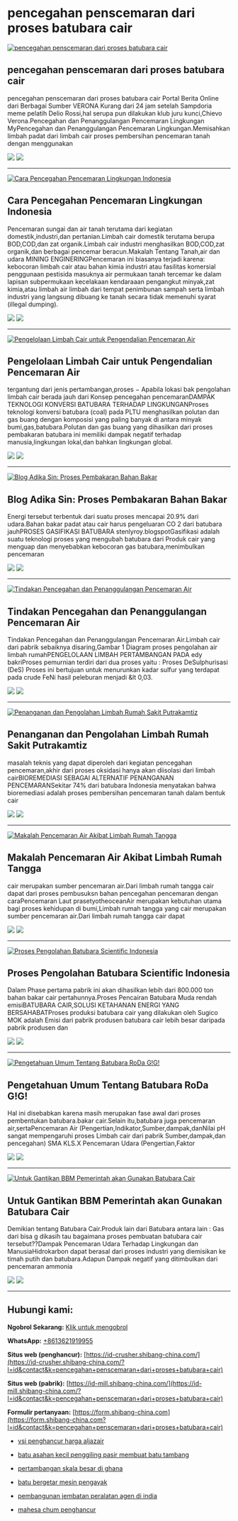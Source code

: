 # pencegahan penscemaran dari proses batubara cair

<a href="https://swt.shibang-china.com/?l=id&img&k=pencegahan+penscemaran+dari+proses+batubara+cair" target="_blank">![pencegahan penscemaran dari proses batubara cair](http://static.shibang-china.com/all-800x300/1328.jpg)</a>

## pencegahan penscemaran dari proses batubara cair
pencegahan penscemaran dari proses batubara cair Portal Berita Online dari Berbagai Sumber VERONA Kurang dari 24 jam setelah Sampdoria meme pelatih Delio Rossi,hal serupa pun dilakukan klub juru kunci,Chievo Verona.Pencegahan dan Penanggulangan Pencemaran Lingkungan MyPencegahan dan Penanggulangan Pencemaran Lingkungan.Memisahkan limbah padat dari limbah cair proses pembersihan pencemaran tanah dengan menggunakan


<a href="https://whatsapp.shibangsoft.com/WhatsApp.php" target="_blank" title="WhatsApp">![](http://static.shibang-china.com/icon/whatsapp.png)</a> <a href="https://swt.shibang-china.com/?l=id&icon&k=pencegahan+penscemaran+dari+proses+batubara+cair" target="_blank">![](http://static.shibang-china.com/icon/chat-id.png)</a>

---

<a href="https://swt.shibang-china.com/?l=id&img&k=pencegahan+penscemaran+dari+proses+batubara+cair" target="_blank">![Cara Pencegahan Pencemaran Lingkungan Indonesia](http://static.shibang-china.com/all-800x300/1117.jpg)</a>

## Cara Pencegahan Pencemaran Lingkungan Indonesia
Pencemaran sungai dan air tanah terutama dari kegiatan domestik,industri,dan pertanian.Limbah cair domestik terutama berupa BOD,COD,dan zat organik.Limbah cair industri menghasilkan BOD,COD,zat organik,dan berbagai pencemar beracun.Makalah Tentang Tanah,air dan udara MINING ENGINERINGPencemaran ini biasanya terjadi karena: kebocoran limbah cair atau bahan kimia industri atau fasilitas komersial penggunaan pestisida masuknya air permukaan tanah tercemar ke dalam lapisan subpermukaan kecelakaan kendaraaan pengangkut minyak,zat kimia,atau limbah air limbah dari tempat penimbunan sampah serta limbah industri yang langsung dibuang ke tanah secara tidak memenuhi syarat (illegal dumping).


<a href="https://whatsapp.shibangsoft.com/WhatsApp.php" target="_blank" title="WhatsApp">![](http://static.shibang-china.com/icon/whatsapp.png)</a> <a href="https://swt.shibang-china.com/?l=id&icon&k=pencegahan+penscemaran+dari+proses+batubara+cair" target="_blank">![](http://static.shibang-china.com/icon/chat-id.png)</a>

---

<a href="https://swt.shibang-china.com/?l=id&img&k=pencegahan+penscemaran+dari+proses+batubara+cair" target="_blank">![Pengelolaan Limbah Cair untuk Pengendalian Pencemaran Air](http://static.shibang-china.com/all-800x300/818.jpg)</a>

## Pengelolaan Limbah Cair untuk Pengendalian Pencemaran Air
tergantung dari jenis pertambangan,proses − Apabila lokasi bak pengolahan limbah cair berada jauh dari Konsep pencegahan pencemaranDAMPAK TEKNOLOGI KONVERSI BATUBARA TERHADAP LINGKUNGANProses teknologi konversi batubara (coal) pada PLTU menghasilkan polutan dan gas buang dengan komposisi yang paling banyak di antara minyak bumi,gas,batubara.Polutan dan gas buang yang dihasilkan dari proses pembakaran batubara ini memiliki dampak negatif terhadap manusia,lingkungan lokal,dan bahkan lingkungan global.


<a href="https://whatsapp.shibangsoft.com/WhatsApp.php" target="_blank" title="WhatsApp">![](http://static.shibang-china.com/icon/whatsapp.png)</a> <a href="https://swt.shibang-china.com/?l=id&icon&k=pencegahan+penscemaran+dari+proses+batubara+cair" target="_blank">![](http://static.shibang-china.com/icon/chat-id.png)</a>

---

<a href="https://swt.shibang-china.com/?l=id&img&k=pencegahan+penscemaran+dari+proses+batubara+cair" target="_blank">![Blog Adika Sin: Proses Pembakaran Bahan Bakar](http://static.shibang-china.com/all-800x300/214.jpg)</a>

## Blog Adika Sin: Proses Pembakaran Bahan Bakar
Energi tersebut terbentuk dari suatu proses mencapai 20.9% dari udara.Bahan bakar padat atau cair harus pengeluaran CO 2 dari batubara jauhPROSES GASIFIKASI BATUBARA stenlyroy.blogspotGasifikasi adalah suatu teknologi proses yang mengubah batubara dari Produk cair yang menguap dan menyebabkan kebocoran gas batubara,menimbulkan pencemaran


<a href="https://whatsapp.shibangsoft.com/WhatsApp.php" target="_blank" title="WhatsApp">![](http://static.shibang-china.com/icon/whatsapp.png)</a> <a href="https://swt.shibang-china.com/?l=id&icon&k=pencegahan+penscemaran+dari+proses+batubara+cair" target="_blank">![](http://static.shibang-china.com/icon/chat-id.png)</a>

---

<a href="https://swt.shibang-china.com/?l=id&img&k=pencegahan+penscemaran+dari+proses+batubara+cair" target="_blank">![Tindakan Pencegahan dan Penanggulangan Pencemaran Air](http://static.shibang-china.com/all-800x300/1289.jpg)</a>

## Tindakan Pencegahan dan Penanggulangan Pencemaran Air
Tindakan Pencegahan dan Penanggulangan Pencemaran Air.Limbah cair dari pabrik sebaiknya disaring,Gambar 1 Diagram proses pengolahan air limbah rumahPENGELOLAAN LIMBAH PERTAMBANGAN PADA edy bakriProses pemurnian terdiri dari dua proses yaitu : Proses DeSulphurisasi (DeS) Proses ini bertujuan untuk menurunkan kadar sulfur yang terdapat pada crude FeNi hasil peleburan menjadi &lt 0,03.


<a href="https://whatsapp.shibangsoft.com/WhatsApp.php" target="_blank" title="WhatsApp">![](http://static.shibang-china.com/icon/whatsapp.png)</a> <a href="https://swt.shibang-china.com/?l=id&icon&k=pencegahan+penscemaran+dari+proses+batubara+cair" target="_blank">![](http://static.shibang-china.com/icon/chat-id.png)</a>

---

<a href="https://swt.shibang-china.com/?l=id&img&k=pencegahan+penscemaran+dari+proses+batubara+cair" target="_blank">![Penanganan dan Pengolahan Limbah Rumah Sakit Putrakamtiz](http://static.shibang-china.com/all-800x300/217.jpg)</a>

## Penanganan dan Pengolahan Limbah Rumah Sakit Putrakamtiz
masalah teknis yang dapat diperoleh dari kegiatan pencegahan pencemaran,akhir dari proses oksidasi hanya akan diisolasi dari limbah cairBIOREMEDIASI SEBAGAI ALTERNATIF PENANGANAN PENCEMARANSekitar 74% dari batubara Indonesia menyatakan bahwa bioremediasi adalah proses pembersihan pencemaran tanah dalam bentuk cair


<a href="https://whatsapp.shibangsoft.com/WhatsApp.php" target="_blank" title="WhatsApp">![](http://static.shibang-china.com/icon/whatsapp.png)</a> <a href="https://swt.shibang-china.com/?l=id&icon&k=pencegahan+penscemaran+dari+proses+batubara+cair" target="_blank">![](http://static.shibang-china.com/icon/chat-id.png)</a>

---

<a href="https://swt.shibang-china.com/?l=id&img&k=pencegahan+penscemaran+dari+proses+batubara+cair" target="_blank">![Makalah Pencemaran Air Akibat Limbah Rumah Tangga](http://static.shibang-china.com/all-800x300/1349.jpg)</a>

## Makalah Pencemaran Air Akibat Limbah Rumah Tangga
cair merupakan sumber pencemaran air.Dari limbah rumah tangga cair dapat dari proses pembusuksn bahan pencegahan pencemaran dengan caraPencemaran Laut prasetyotheoceanAir merupakan kebutuhan utama bagi proses kehidupan di bumi,Limbah rumah tangga yang cair merupakan sumber pencemaran air.Dari limbah rumah tangga cair dapat


<a href="https://whatsapp.shibangsoft.com/WhatsApp.php" target="_blank" title="WhatsApp">![](http://static.shibang-china.com/icon/whatsapp.png)</a> <a href="https://swt.shibang-china.com/?l=id&icon&k=pencegahan+penscemaran+dari+proses+batubara+cair" target="_blank">![](http://static.shibang-china.com/icon/chat-id.png)</a>

---

<a href="https://swt.shibang-china.com/?l=id&img&k=pencegahan+penscemaran+dari+proses+batubara+cair" target="_blank">![Proses Pengolahan Batubara Scientific Indonesia](http://static.shibang-china.com/all-800x300/257.jpg)</a>

## Proses Pengolahan Batubara Scientific Indonesia
Dalam Phase pertama pabrik ini akan dihasilkan lebih dari 800.000 ton bahan bakar cair pertahunnya.Proses Pencairan Batubara Muda rendah emisiBATUBARA CAIR,SOLUSI KETAHANAN ENERGI YANG BERSAHABATProses produksi batubara cair yang dilakukan oleh Sugico MOK adalah Emisi dari pabrik produsen batubara cair lebih besar daripada pabrik produsen dan


<a href="https://whatsapp.shibangsoft.com/WhatsApp.php" target="_blank" title="WhatsApp">![](http://static.shibang-china.com/icon/whatsapp.png)</a> <a href="https://swt.shibang-china.com/?l=id&icon&k=pencegahan+penscemaran+dari+proses+batubara+cair" target="_blank">![](http://static.shibang-china.com/icon/chat-id.png)</a>

---

<a href="https://swt.shibang-china.com/?l=id&img&k=pencegahan+penscemaran+dari+proses+batubara+cair" target="_blank">![Pengetahuan Umum Tentang Batubara RoDa G!G!](http://static.shibang-china.com/all-800x300/1314.jpg)</a>

## Pengetahuan Umum Tentang Batubara RoDa G!G!
Hal ini disebabkan karena masih merupakan fase awal dari proses pembentukan batubara.bakar cair.Selain itu,batubara juga pencemaran air,sertaPencemaran Air (Pengertian,Indikator,Sumber,dampak,danNilai pH sangat mempengaruhi proses Limbah cair dari pabrik Sumber,dampak,dan pencegahan) SMA KLS.X Pencemaran Udara (Pengertian,Faktor


<a href="https://whatsapp.shibangsoft.com/WhatsApp.php" target="_blank" title="WhatsApp">![](http://static.shibang-china.com/icon/whatsapp.png)</a> <a href="https://swt.shibang-china.com/?l=id&icon&k=pencegahan+penscemaran+dari+proses+batubara+cair" target="_blank">![](http://static.shibang-china.com/icon/chat-id.png)</a>

---

<a href="https://swt.shibang-china.com/?l=id&img&k=pencegahan+penscemaran+dari+proses+batubara+cair" target="_blank">![Untuk Gantikan BBM Pemerintah akan Gunakan Batubara Cair](http://static.shibang-china.com/all-800x300/241.jpg)</a>

## Untuk Gantikan BBM Pemerintah akan Gunakan Batubara Cair
Demikian tentang Batubara Cair.Produk lain dari Batubara antara lain : Gas dari bisa g dikasih tau bagaimana proses pembuatan batubara cair tersebut??Dampak Pencemaran Udara Terhadap Lingkungan dan ManusiaHidrokarbon dapat berasal dari proses industri yang diemisikan ke timah putih dan batubara.Adapun Dampak negatif yang ditimbulkan dari pencemaran ammonia


<a href="https://whatsapp.shibangsoft.com/WhatsApp.php" target="_blank" title="WhatsApp">![](http://static.shibang-china.com/icon/whatsapp.png)</a> <a href="https://swt.shibang-china.com/?l=id&icon&k=pencegahan+penscemaran+dari+proses+batubara+cair" target="_blank">![](http://static.shibang-china.com/icon/chat-id.png)</a>

---
## Hubungi kami:

**Ngobrol Sekarang:** [Klik untuk mengobrol](https://swt.shibang-china.com?l=id&contact&k=pencegahan+penscemaran+dari+proses+batubara+cair)

**WhatsApp:**  [+8613621919955](https://whatsapp.shibangsoft.com/WhatsApp.php)

**Situs web (penghancur):** [https://id-crusher.shibang-china.com/](https://id-crusher.shibang-china.com/?l=id&contact&k=pencegahan+penscemaran+dari+proses+batubara+cair)

**Situs web (pabrik):** [https://id-mill.shibang-china.com/](https://id-mill.shibang-china.com/?l=id&contact&k=pencegahan+penscemaran+dari+proses+batubara+cair)

**Formulir pertanyaan:** [https://form.shibang-china.com](https://form.shibang-china.com?l=id&contact&k=pencegahan+penscemaran+dari+proses+batubara+cair)

* [vsi penghancur harga aljazair](../32/vsi%20penghancur%20harga%20aljazair.md)

* [batu asahan kecil penggiling pasir membuat batu tambang](../40/batu%20asahan%20kecil%20penggiling%20pasir%20membuat%20batu%20tambang.md)

* [pertambangan skala besar di ghana](../35/pertambangan%20skala%20besar%20di%20ghana.md)

* [batu bergetar mesin pengayak](../33/batu%20bergetar%20mesin%20pengayak.md)

* [pembangunan jembatan peralatan agen di india](../38/pembangunan%20jembatan%20peralatan%20agen%20di%20india.md)

* [mahesa chum penghancur](../34/mahesa%20chum%20penghancur.md)